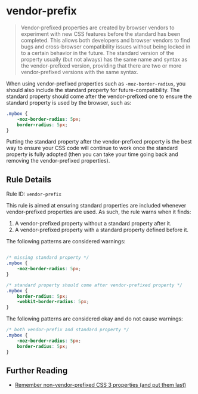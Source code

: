 # vendor-prefix

> Vendor-prefixed properties are created by browser vendors to experiment with new CSS features before the standard has been completed. This allows both developers and browser vendors to find bugs and cross-browser compatibility issues without being locked in to a certain behavior in the future. The standard version of the property usually (but not always) has the same name and syntax as the vendor-prefixed version, providing that there are two or more vendor-prefixed versions with the same syntax.

When using vendor-prefixed properties such as `-moz-border-radius`, you should also include the standard property for future-compatibility. The standard property should come after the vendor-prefixed one to ensure the standard property is used by the browser, such as:

```css
.mybox {
    -moz-border-radius: 5px;
    border-radius: 5px;
}
```

Putting the standard property after the vendor-prefixed property is the best way to ensure your CSS code will continue to work once the standard property is fully adopted (then you can take your time going back and removing the vendor-prefixed properties).

## Rule Details

Rule ID: `vendor-prefix`

This rule is aimed at ensuring standard properties are included whenever vendor-prefixed properties are used. As such, the rule warns when it finds:

1. A vendor-prefixed property without a standard property after it.
1. A vendor-prefixed property with a standard property defined before it.

The following patterns are considered warnings:

```css

/* missing standard property */
.mybox {
    -moz-border-radius: 5px;
}

/* standard property should come after vendor-prefixed property */
.mybox {
    border-radius: 5px;
    -webkit-border-radius: 5px;
}
```

The following patterns are considered okay and do not cause warnings:

```css
/* both vendor-prefix and standard property */
.mybox {
    -moz-border-radius: 5px;
    border-radius: 5px;
}
```

## Further Reading

* [Remember non-vendor-prefixed CSS 3 properties (and put them last)](http://www.456bereastreet.com/archive/201009/remember_non-vendor-prefixed_css_3_properties_and_put_them_last/)